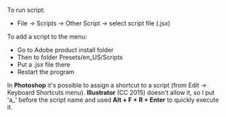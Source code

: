 
To run script:

- File -> Scripts -> Other Script -> select script file (.jsx)

To add a script to the menu:

- Go to Adobe product install folder
- Then to folder Presets/en_US/Scripts
- Put a .jsx file there
- Restart the program

In **Photoshop** it's possible to assign a shortcut to a script (from Edit -> Keyboard Shortcuts menu).
**Illustrator** (CC 2015) doesn't allow it, so I put 'a_' before the script name and used **Alt + F + R + Enter** to quickly execute it. 
